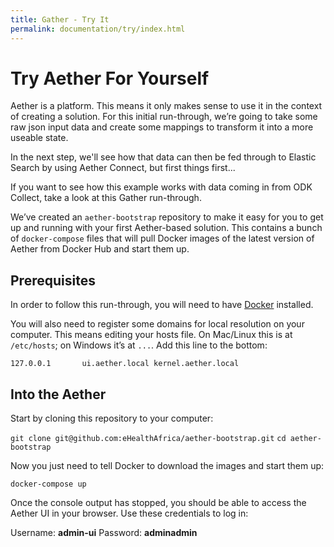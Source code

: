 ```yaml
---
title: Gather - Try It
permalink: documentation/try/index.html
---
```


# Try Aether For Yourself

Aether is a platform. This means it only makes sense to use it in the context of creating a solution. For this initial run-through, we’re going to take some raw json input data and create some mappings to transform it into a more useable state. 

In the next step, we'll see how that data can then be fed through to Elastic Search by using Aether Connect, but first things first...

If you want to see how this example works with data coming in from ODK Collect, take a look at this Gather run-through.

We’ve created an `aether-bootstrap` repository to make it easy for you to get up and running with your first Aether-based solution. This contains a bunch of `docker-compose` files that will pull Docker images of the latest version of Aether from Docker Hub and start them up. 

## Prerequisites

In order to follow this run-through, you will need to have [Docker](https://www.docker.com) installed.

You will also need to register some domains for local resolution on your computer. This means editing your hosts file. On Mac/Linux this is at `/etc/hosts`; on Windows it’s at `...`. Add this line to the bottom:

`127.0.0.1       ui.aether.local kernel.aether.local`

## Into the Aether

Start by cloning this repository to your computer:

`git clone git@github.com:eHealthAfrica/aether-bootstrap.git`
`cd aether-bootstrap`

Now you just need to tell Docker to download the images and start them up:

`docker-compose up`

Once the console output has stopped, you should be able to access the Aether UI in your browser. Use these credentials to log in:

Username: **admin-ui**
Password: **adminadmin**


